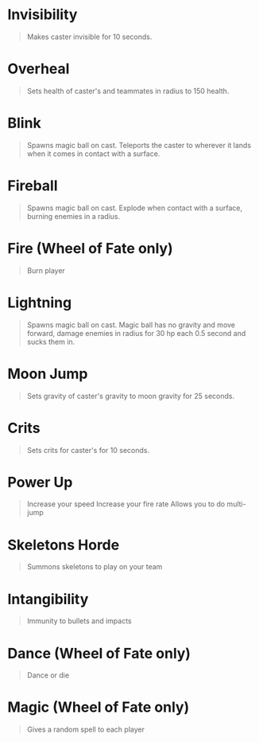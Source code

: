 # Invisibility
> Makes caster invisible for 10 seconds.

# Overheal
> Sets health of caster's and teammates in radius to 150 health.

# Blink
> Spawns magic ball on cast. Teleports the caster  to wherever it lands when it comes in contact with a surface.

# Fireball
> Spawns magic ball on cast. Explode when contact with a surface, burning enemies in a radius.

# Fire (Wheel of Fate only)
> Burn player

# Lightning
> Spawns magic ball on cast. Magic ball has no gravity and move forward, damage enemies in radius for 30 hp each 0.5 second and sucks them in.

# Moon Jump
> Sets gravity of caster's gravity to moon gravity for 25 seconds.

# Crits
> Sets crits for caster's for 10 seconds.

# Power Up
> Increase your speed
> Increase your fire rate
> Allows you to do multi-jump

# Skeletons Horde
> Summons skeletons to play on your team

# Intangibility
> Immunity to bullets and impacts

# Dance (Wheel of Fate only)
> Dance or die

# Magic (Wheel of Fate only)
> Gives a random spell to each player
